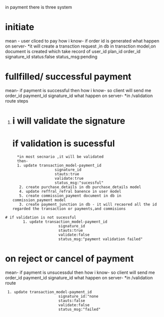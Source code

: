 

in payment there is three system 

<!-- i will also use canp -->

# initiate
mean - user cliced to pay
how i know- if order id is generated
what happen on server-
*it will create a transction request ,in db in transction model,on document is created which take record of
user_id
plan_id
order_id
signature_id
status:false
status_msg:pending

# fullfilled/ successful payment
mean- if payment is successful then
how i know- so client will send me 
            order_id
            payment_id
            signature_id
what happen on server-
*in /validation route
steps
  1. # i will validate the signature
     # if validation is sucessful
           *in most secnario ,it will be validated
           then-
           1. update transaction_model-payment_id
                            signature_id
                            stauts:true
                            validate:true
                            status_msg:"sucessful"
            2. create purchase_details in db purchase_details model
            4. update reffral_refral banence in user model
            5. create commission_payment document in db in commission_payment model
            3. create payment_junction in db - it will recaored all the id regarded the transaction or payments,and commisions
    # if validation is not sucessful
            1. update transaction_model-payment_id
                            signature_id
                            stauts:true
                            validate:false
                            status_msg:"payment validation failed"

# on reject or cancel of payment
mean- if payment is unsucessdul then
how i know- so client will send me 
            order_id
            payment_id
            signature_id
what happen on server-
*in /validation route
 
     1. update transaction_model-payment_id
                            signature_id:"none
                            stauts:false
                            validate:false
                            status_msg:"failed"
 